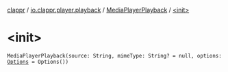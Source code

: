 [clappr](../../index.md) / [io.clappr.player.playback](../index.md) / [MediaPlayerPlayback](index.md) / [&lt;init&gt;](.)

# &lt;init&gt;

`MediaPlayerPlayback(source: String, mimeType: String? = null, options: `[`Options`](../../io.clappr.player.base/-options/index.md)` = Options())`
